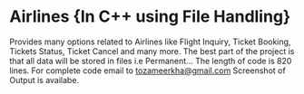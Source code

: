 # Airlines {In C++ using File Handling}
Provides many options related to Airlines like Flight Inquiry, Ticket Booking, Tickets Status, Ticket Cancel and many more. The best part of the project is that all data will be stored in files i.e Permanent...
The length of code is 820 lines.
For complete code email to tozameerkha@gmail.com
Screenshot of Output is availabe.
